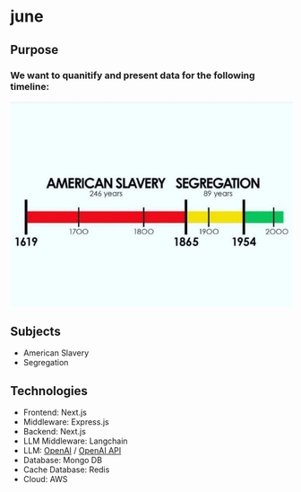 # june

## Purpose

### We want to quanitify and present data for the following timeline:

![American Slavery Segregation Graphicj](./imgs/american-slavery-segregation-graphic.jpeg)

## Subjects

- American Slavery
- Segregation

## Technologies 

- Frontend: Next.js
- Middleware: Express.js
- Backend: Next.js
- LLM Middleware: Langchain
- LLM: [OpenAI](https://github.com/openai/openai-python) / [OpenAI API](https://platform.openai.com/api-keys)
- Database: Mongo DB
- Cache Database: Redis
- Cloud: AWS